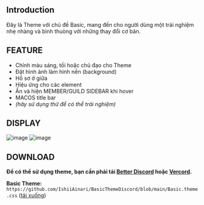 ## Introduction
Đây là Theme với chủ đề Basic, mang đến cho người dùng một trải nghiệm nhẹ nhàng và bình thuòng với những thay đổi cơ bản.
## FEATURE
- Chỉnh màu sáng, tối hoặc chủ đạo cho Theme
- Đặt hình ảnh làm hình nền (background)
- Hồ sơ ở giữa
- Hiệu ứng cho các element
- Ẩn và hiện MEMBER/GUILD SIDEBAR khi hover
- MACOS title bar
- *(hãy sử dụng thử để có thể trải nghiệm)*

## DISPLAY
![image](https://github.com/IshiiAinari/Discord-Basic-Theme/assets/118045472/f72bc1f0-7719-489d-bcd7-fa5009083b78)
![image](https://github.com/IshiiAinari/Discord-Basic-Theme/assets/118045472/b3663529-7f95-4fd5-9758-46e4c6f7b8c8)

## DOWNLOAD
**Để có thể sử dụng theme, bạn cần phải tải [Better Discord](https://github.com/BetterDiscord/Installer/releases/latest/download/BetterDiscord-Windows.exe) hoặc [Vercord](https://github.com/Vencord/Installer/releases/latest/download/VencordInstaller.exe).**

**Basic Theme:** `https://github.com/IshiiAinari/BasicThemeDiscord/blob/main/Basic.theme.css` ([tải xuống](https://github.com/IshiiAinari/BasicThemeDiscord/blob/main/Basic.theme.css))
